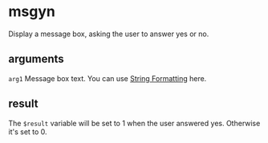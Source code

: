 # msgyn

Display a message box, asking the user to answer yes or no.

## arguments

`arg1` Message box text. You can use [String Formatting](../../introduction/Formatting.md) here.

## result

The `$result` variable will be set to 1 when the user answered yes. Otherwise it's set to 0.
